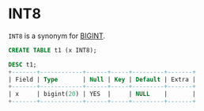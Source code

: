 # INT8

`INT8` is a synonym for [BIGINT](/columns-storage-engines-and-plugins/data-types/data-types-numeric-data-types/bigint).

```sql
CREATE TABLE t1 (x INT8);

DESC t1;
+-------+------------+------+-----+---------+-------+
| Field | Type       | Null | Key | Default | Extra |
+-------+------------+------+-----+---------+-------+
| x     | bigint(20) | YES  |     | NULL    |       |
+-------+------------+------+-----+---------+-------+
```